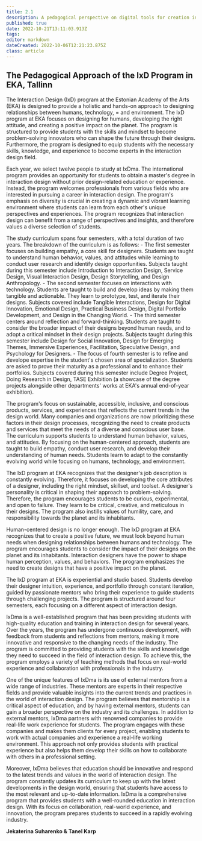 ```yaml
---
title: 2.1
description: A pedagogical perspective on digital tools for creation in art and design schools
published: true
date: 2022-10-21T13:11:03.913Z
tags: 
editor: markdown
dateCreated: 2022-10-06T12:21:23.875Z
class: article
---
```


## The Pedagogical Approach of the IxD Program in EKA, Tallinn

The Interaction Design (IxD) program at the Estonian Academy of the Arts
(EKA) is designed to provide a holistic and hands-on approach to
designing relationships between humans, technology, = and environment.
The IxD program at EKA focuses on designing for humans, developing the
right attitude, and creating a positive impact on the planet. The
program is structured to provide students with the skills and mindset to
become problem-solving innovators who can shape the future through their
designs. Furthermore, the program is designed to equip students with the
necessary skills, knowledge, and experience to become experts in the
interaction design field.

Each year, we select twelve people to study at IxDma. The international
program provides an opportunity for students to obtain a master's degree
in interaction design without prior design-related education or
experience. Instead, the program welcomes professionals from various
fields who are interested in pursuing a career in interaction design.
The program's emphasis on diversity is crucial in creating a dynamic
and vibrant learning environment where students can learn from each
other's unique perspectives and experiences. The program recognizes
that interaction design can benefit from a range of perspectives and
insights, and therefore values a diverse selection of students.

The study curriculum spans four semesters, with a total duration of two
years. The breakdown of the curriculum is as follows: - The first
semester focuses on building empathy, a core skill for designers.
Students are taught to understand human behavior, values, and attitudes
while learning to conduct user research and identify design
opportunities. Subjects taught during this semester include Introduction
to Interaction Design, Service Design, Visual Interaction Design, Design
Storytelling, and Design Anthropology. - The second semester focuses on
interactions with technology. Students are taught to build and develop
ideas by making them tangible and actionable. They learn to prototype,
test, and iterate their designs. Subjects covered include Tangible
Interactions, Design for Digital Innovation, Emotional Design, Practical
Business Design, Digital Portfolio Development, and Design in the
Changing World. - The third semester centers around reflection and
forward-thinking. Students are taught to consider the broader impact of
their designs beyond human needs, and to adopt a critical mindset in
their design projects. Subjects taught during this semester include
Design for Social Innovation, Design for Emerging Themes, Immersive
Experiences, Facilitation, Speculative Design, and Psychology for
Designers. - The focus of fourth semester is to refine and develope
expertise in the student's chosen area of specialization. Students are
asked to prove their maturity as a professional and to enhance their
portfolios. Subjects covered during this semester include Degree
Project, Doing Research in Design, TASE Exhibition (a showcase of the
degree projects alongside other departments' works at EKA's annual
end-of-year exhibition).

The program's focus on sustainable, accessible, inclusive, and
conscious products, services, and experiences that reflects the current
trends in the design world. Many companies and organizations are now
prioritizing these factors in their design processes, recognizing the
need to create products and services that meet the needs of a diverse
and conscious user base. The curriculum supports students to understand
human behavior, values, and attitudes. By focusing on the human-centered
approach, students are taught to build empathy, conduct user research,
and develop their understanding of human needs. Students learn to adapt
to the constantly evolving world while focusing on humans, technology,
and environment.

The IxD program at EKA recognizes that the designer\'s job description
is constantly evolving. Therefore, it focuses on developing the core
attributes of a designer, including the right mindset, skillset, and
toolset. A designer\'s personality is critical in shaping their approach
to problem-solving. Therefore, the program encourages students to be
curious, experimental, and open to failure. They learn to be critical,
creative, and meticulous in their designs. The program also instills
values of humility, care, and responsibility towards the planet and its
inhabitants.

Human-centered design is no longer enough. The IxD program at EKA
recognizes that to create a positive future, we must look beyond human
needs when designing relationships between humans and technology. The
program encourages students to consider the impact of their designs on
the planet and its inhabitants. Interaction designers have the power to
shape human perception, values, and behaviors. The program emphasizes
the need to create designs that have a positive impact on the planet.

The IxD program at EKA is experiential and studio based. Students
develop their designer intuition, experience, and portfolio through
constant iteration, guided by passionate mentors who bring their
experience to guide students through challenging projects. The program
is structured around four semesters, each focusing on a different aspect
of interaction design.

IxDma is a well-established program that has been providing students
with high-quality education and training in interaction design for
several years. Over the years, the program has undergone continuous
development, with feedback from students and reflections from mentors,
making it more innovative and responsive to the changing needs of the
industry. The program is committed to providing students with the skills
and knowledge they need to succeed in the field of interaction design.
To achieve this, the program employs a variety of teaching methods that
focus on real-world experience and collaboration with professionals in
the industry.

One of the unique features of IxDma is its use of external mentors from
a wide range of industries. These mentors are experts in their
respective fields and provide valuable insights into the current trends
and practices in the world of interaction design. The program believes
that mentorship is a critical aspect of education, and by having
external mentors, students can gain a broader perspective on the
industry and its challenges. In addition to external mentors, IxDma
partners with renowned companies to provide real-life work experience
for students. The program engages with these companies and makes them
clients for every project, enabling students to work with actual
companies and experience a real-life working environment. This approach
not only provides students with practical experience but also helps them
develop their skills on how to collaborate with others in a professional
setting.

Moreover, IxDma believes that education should be innovative and respond
to the latest trends and values in the world of interaction design. The
program constantly updates its curriculum to keep up with the latest
developments in the design world, ensuring that students have access to
the most relevant and up-to-date information. IxDma is a comprehensive
program that provides students with a well-rounded education in
interaction design. With its focus on collaboration, real-world
experience, and innovation, the program prepares students to succeed in
a rapidly evolving industry.

**Jekaterina Suharenko & Tanel Karp**
